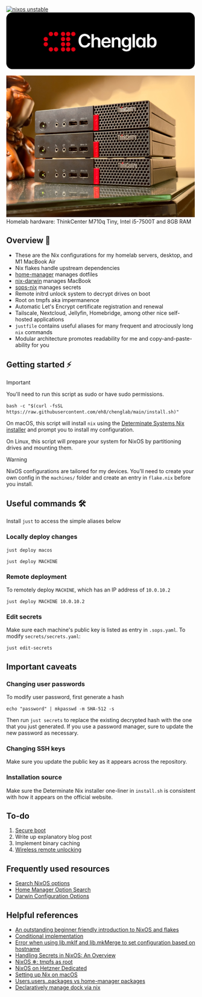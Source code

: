 <a href="https://nixos.org"><img src="https://img.shields.io/badge/NixOS-unstable-blue.svg?style=flat-square&logo=NixOS&logoColor=white" alt="nixos unstable"></a>
<br>
<img src=".github/background.gif" width=500 alt="chenglab" />

<img src=".github/servers.jpg" width=500 alt="chenglab" />
<br>
Homelab hardware: ThinkCenter M710q Tiny, Intel i5-7500T and 8GB RAM

## Overview 🧩

- These are the Nix configurations for my homelab servers, desktop, and M1 MacBook Air 
- Nix flakes handle upstream dependencies 
- [home-manager](https://github.com/nix-community/home-manager) manages dotfiles 
- [nix-darwin](https://github.com/LnL7/nix-darwin) manages MacBook 
- [sops-nix](https://github.com/Mic92/sops-nix) manages secrets 
- Remote initrd unlock system to decrypt drives on boot 
- Root on tmpfs aka impermanence 
- Automatic Let's Encrypt certificate registration and renewal 
- Tailscale, Nextcloud, Jellyfin, Homebridge, among other nice self-hosted applications 
- `justfile` contains useful aliases for many frequent and atrociously long `nix` commands 
- Modular architecture promotes readability for me and copy-and-paste-ability for you 

## Getting started ⚡

> [!IMPORTANT] 
> You'll need to run this script as sudo or have sudo permissions.

```
bash -c "$(curl -fsSL https://raw.githubusercontent.com/eh8/chenglab/main/install.sh)"
```

On macOS, this script will install `nix` using the [Determinate Systems Nix
installer](https://zero-to-nix.com/start/install) and prompt you to install my
configuration.

On Linux, this script will prepare your system for NixOS by partitioning drives
and mounting them.

> [!WARNING] 
> NixOS configurations are tailored for my devices. You'll need to
> create your own config in the `machines/` folder and create an entry in
> `flake.nix` before you install.

## Useful commands 🛠️

Install `just` to access the simple aliases below

### Locally deploy changes

```
just deploy macos
```

```
just deploy MACHINE
```

### Remote deployment

To remotely deploy `MACHINE`, which has an IP address of `10.0.10.2`

```
just deploy MACHINE 10.0.10.2
```

### Edit secrets

Make sure each machine's public key is listed as entry in `.sops.yaml`. To
modify `secrets/secrets.yaml`:

```
just edit-secrets
```

## Important caveats

### Changing user passwords

To modify user password, first generate a hash

```
echo "password" | mkpasswd -m SHA-512 -s
```

Then run `just secrets` to replace the existing decrypted hash with the one that
you just generated. If you use a password manager, sure to update the new
password as necessary.

### Changing SSH keys

Make sure you update the public key as it appears across the repository.

### Installation source

Make sure the Determinate Nix installer one-liner in `install.sh` is consistent
with how it appears on the official website.

## To-do

1. [Secure boot](https://github.com/nix-community/lanzaboote)
2. Write up explanatory blog post
3. Implement binary caching
4. [Wireless remote
   unlocking](https://discourse.nixos.org/t/wireless-connection-within-initrd/38317/13)


## Frequently used resources

- [Search NixOS options](https://search.nixos.org/options)
- [Home Manager Option
  Search](https://mipmip.github.io/home-manager-option-search/)
- [Darwin Configuration
  Options](https://daiderd.com/nix-darwin/manual/index.html)

## Helpful references

- [An outstanding beginner friendly introduction to NixOS and
  flakes](https://nixos-and-flakes.thiscute.world/)
- [Conditional
  implementation](https://nixos.wiki/wiki/Extend_NixOS#Conditional_Implementation)
- [Error when using lib.mkIf and lib.mkMerge to set configuration based on
  hostname](https://stackoverflow.com/questions/77527439/error-when-using-lib-mkif-and-lib-mkmerge-to-set-configuration-based-on-hostname)
- [Handling Secrets in NixOS: An
  Overview](https://lgug2z.com/articles/handling-secrets-in-nixos-an-overview/)
- [NixOS ❄: tmpfs as root](https://elis.nu/blog/2020/05/nixos-tmpfs-as-root)
- [NixOS on Hetzner
  Dedicated](https://mhu.dev/posts/2024-01-06-nixos-on-hetzner)
- [Setting up Nix on macOS](https://nixcademy.com/2024/01/15/nix-on-macos/)
- [Users.users.<name>.packages vs home-manager
  packages](https://discourse.nixos.org/t/users-users-name-packages-vs-home-manager-packages/22240)
- [Declaratively manage dock via
  nix](https://github.com/dustinlyons/nixos-config/blob/8a14e1f0da074b3f9060e8c822164d922bfeec29/modules/darwin/home-manager.nix#L74)
